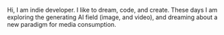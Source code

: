Hi, I am indie developer.
I like to dream, code, and create. 
These days I am exploring the generating AI field (image, and video), and dreaming
about a new paradigm for media consumption.


<!---
the-code-rider/the-code-rider is a ✨ special ✨ repository because its `README.md` (this file) appears on your GitHub profile.
You can click the Preview link to take a look at your changes.
--->
